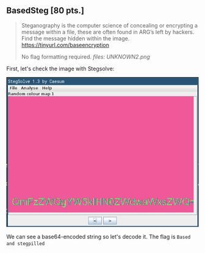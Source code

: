 ## BasedSteg \[80 pts.\]
>Steganography is the computer science of concealing or encrypting a message within a file, these are often found in ARG’s left by hackers. Find the message hidden within the image. https://tinyurl.com/baseencryption
>
>No flag formatting required.
_files: UNKNOWN2.png_

First, let's check the image with Stegsolve:

![Stegsolve](stegsolve.png)

We can see a base64-encoded string so let's decode it. 
The flag is `Based and stegpilled`
